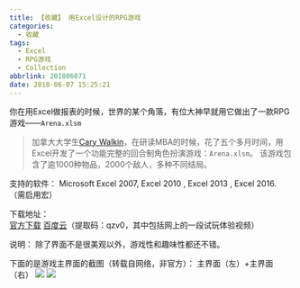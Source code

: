 ```yaml
---
title: 【收藏】 用Excel设计的RPG游戏
categories:
  - 收藏
tags:
  - Excel
  - RPG游戏
  - Collection
abbrlink: 201806071
date: 2018-06-07 15:25:21
---
```


你在用Excel做报表的时候，世界的某个角落，有位大神早就用它做出了一款RPG游戏——`Arena.xlsm`

>加拿大大学生[Cary Walkin](https://carywalkin.ca/)，在研读MBA的时候，花了五个多月时间，用Excel开发了一个功能完整的回合制角色扮演游戏：`Arena.xlsm`。
>该游戏包含了逾1000种物品，2000个敌人，多种不同结局。

支持的软件：
Microsoft Excel 2007, Excel 2010 , Excel 2013 , Excel 2016. （需启用宏）

下载地址：    
[官方下载](https://carywalkin.ca/2013/03/17/arena-xlsm-released/)
[百度云](https://pan.baidu.com/s/1zykX-UUi_bn5BwCTT4QWSA)（提取码：qzv0，其中包括网上的一段试玩体验视频）

说明：
除了界面不是很美观以外，游戏性和趣味性都还不错。

下面的是游戏主界面的截图（转载自网络，非官方）：
主界面（左）+主界面（右）
![](https://i.loli.net/2019/02/23/5c716828b7857.png)
![](https://i.loli.net/2019/02/23/5c716828d8324.png)